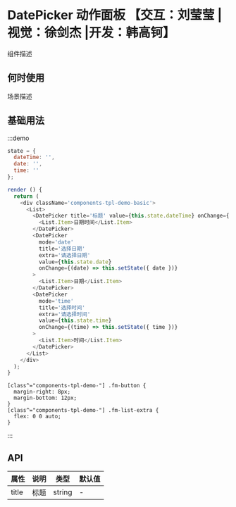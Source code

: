 # DatePicker 动作面板 【交互：刘莹莹 |视觉：徐剑杰 |开发：韩高钶】

组件描述

## 何时使用

场景描述

## 基础用法

:::demo

```js
state = {
  dateTime: '',
  date: '',
  time: ''
};

render () {
  return (
    <div className='components-tpl-demo-basic'>
      <List>
        <DatePicker title='标题' value={this.state.dateTime} onChange={(dateTime) => this.setState({ dateTime })}>
          <List.Item>日期时间</List.Item>
        </DatePicker>
        <DatePicker
          mode='date'
          title='选择日期'
          extra='请选择日期'
          value={this.state.date}
          onChange={(date) => this.setState({ date })}
        >
          <List.Item>日期</List.Item>
        </DatePicker>
        <DatePicker
          mode='time'
          title='选择时间'
          extra='请选择时间'
          value={this.state.time}
          onChange={(time) => this.setState({ time })}
        >
          <List.Item>时间</List.Item>
        </DatePicker>
      </List>
    </div>
  );
}
```

```less
[class^="components-tpl-demo-"] .fm-button {
  margin-right: 8px;
  margin-bottom: 12px;
}
[class^="components-tpl-demo-"] .fm-list-extra {
  flex: 0 0 auto;
}
```

:::

## API

| 属性 | 说明         | 类型                                            | 默认值    |
| ---- | ------------ | ----------------------------------------------- | --------- |
| title | 标题 | string | - |


